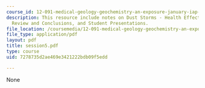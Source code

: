 ```yaml
---
course_id: 12-091-medical-geology-geochemistry-an-exposure-january-iap-2006
description: This resource include notes on Dust Storms - Health Effects. Also includes
  Review and Conclusions, and Student Presentations.
file_location: /coursemedia/12-091-medical-geology-geochemistry-an-exposure-january-iap-2006/7278735d2ae469e3421222bdb09f5edd_session5.pdf
file_type: application/pdf
layout: pdf
title: session5.pdf
type: course
uid: 7278735d2ae469e3421222bdb09f5edd

---
```

None
